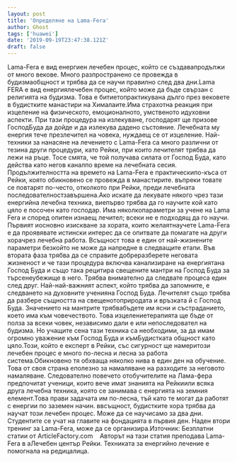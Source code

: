 ```yaml
---
layout: post
title: 'Определяне на Lama-Fera'
author: Ghost
tags: ['huawei']
date: '2019-09-19T23:47:38.121Z'
draft: false
---
```


Lama-Fera е вид енергиен лечебен процес, който се създавапродължи от много векове. Много разпространено се провежда в будизмаобщност и трябва да се научи правилно след два дни.Lama FERA е вид енергиялечебен процес, който може да бъде свързан с религията на будизма. Това е битиетопрактикувана дълго през вековете в будистките манастири на Хималаите.Има страхотна реакция при изцеление на физическото, емоционалното, умственото идуховни аспекти. При тази процедура на излекуване, господарят ще призове ГосподБуда да дойде и да излекува дадено състояние. Лечебната му енергия тече презлечител на човека, нуждаещ се от изцеление. Най-техники за нанасяне на лечението с Lama-Fera са много различни от тезина други процедури, като Рейки, при които лечителят трябва да лежи на ръце. Тосе смята, че той получава силата от Господ Буда, като действа като негов каналпо време на лечебната сесия. Продължителността на времето на Lama-Fera е практическипо-къса от Рейки, която обикновено се провежда в манастирите. въпреки товате се повтарят по-често, отколкото при Рейки, преди лечебната последователностзавършена.Ако искате да лекувате някого чрез тази енергийна лечебна техника, виепърво трябва да го научите кой като цяло е посочен като господар. Има няколкопараметри за учене на Lama Fera и според опитен изнаещ лечител; всеки не е подходящ да го научи. Първият иосновно изискване за хората, които желаятнаучете Lama-Fera е да проявявате истински интерес да се опитвате да помагате на други хорачрез лечебна работа. Всъщност това е един от най-жизнените параметри безкойто не може да напредне в следващите етапи. Във втората фаза трябва да се справите добреразберете неговата жизненост и че тази процедура включва канализиране на енергиятана Господ Буда и също така рецитира свещените мантри на Господ Буда за търсенеубежище в него. Трябва внимателно да следвате процеса един след друг. Най-най-важният аспект, който трябва да запомните, е следването на духовните ученияна Господ Буда. Лечителят също трябва да разбере същността на свещенотоприродата и връзката й с Господ Буда. Значението на мантрите трябвабъдете им ясни и състраданието, което има към човечеството. Това изцелениетерапията ще бъде от полза за всеки човек, независимо дали е или непоследовател на будизма. Но учащите сена тази техника са необходими, за да имам огромно уважение към Господ Буда и къмБудистката общност като цяло.Този, който е експерт в Рейки, със сигурност ще намеритози лечебен процес е много по-лесна и лесна за работа система.Обикновено тя обхваща няколко нива в един ден на обучение. Това от своя страна еполезно за намаляване на разходите за неговото намаляване. Следователно повечето отобучителите на Лама-фера предпочитат ученици, които вече имат знанията на Рейкиили всяка друга лечебна техника, която се занимава с енергията на земния елемент.Това прави задачата им по-лесна, тъй като те могат да работят с енергии по заземен начин. ввсъщност, будистките хора трябва да научат този лечебен процес. Може да се научисамо за два дни. Студентите се учат на главите на фондацията в първия ден. Наден втори тренинг за Lama-Fera, може да се организира.Източник: Безплатни статии от ArticleFactory.com    Авторът на тази статия преподава Lama-Fera в aЛечебен център Рейки. Техниката за енергийно лечение е помогнала на редицалица.
